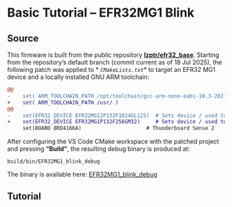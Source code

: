 # Basic Tutorial – EFR32MG1 Blink

## Source

This firmware is built from the public repository **[lzptr/efr32\_base](https://github.com/lzptr/efr32_base)**.
Starting from the repository’s default branch (commit current as of 18 Jul 2025), the following patch was applied to *
*`CMakeLists.txt`** to target an EFR32 MG1 device and a locally installed GNU ARM toolchain:

```diff
@@
-    set( ARM_TOOLCHAIN_PATH /opt/toolchain/gcc-arm-none-eabi-10.3-2021.10/ )
+    set( ARM_TOOLCHAIN_PATH /usr/ )
@@
-    set(EFR32_DEVICE EFR32MG12P332F1024GL125)  # Sets device / used to locate HAL files
+    set(EFR32_DEVICE EFR32MG1P132F256GM32)     # Sets device / used to locate HAL files
     set(BOARD BRD4166A)                     # Thunderboard Sense 2
```

After configuring the VS Code CMake workspace with the patched project and pressing **“Build”**, the resulting debug
binary is produced at:

```
build/bin/EFR32MG1_blink_debug
```

The binary is available here: [EFR32MG1_blink_debug](EFR32MG1_blink_debug)

## Tutorial